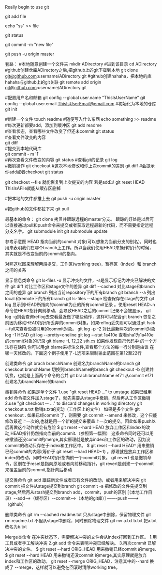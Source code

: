 Really begin to use git

git add file

echo "ss" >> file

git status 

git commit -m "new file"

git push -u origin master

套路：
#本地随意创建一个文件夹
mkdir  ADirectory
#进到该目录
cd ADirectory
#github创建仓库ADirectory之后,把github上的git下载到本地
git clone  git@github.com:username/ADirectory.git
#github创建hahaha，把本地的库hahaha与github上的git关联
git remote add origin git@github.com:username/ADirectory.git

#配置用户名和邮箱
git config --global user.name "ThisIsUserName"
git config --global user.email ThisIsUserEmail@email.com 
#初始化为本地的仓库 
git init

#新建一个文件
touch readme 
#随便写入什么东西
echo something >> readme
#每次更新都要add，添加到缓冲区
git add readme       
#查看状态，查看哪些文件改变了但还未commit
git status       
#查看文件改变的内容      
git diff           
#提交到本地代码库       
git commit - m '1'     
#再次查看文件改变的内容
git status
#查看git的记录
git log                     
#撤销操作
git checkout
#这次本地修改和你上次commit的差别
git diff
#会提示你add或者checkout
git status 

git checkout --file 就能恢复到上次提交的内容
若是add过 
git reset HEAD ThisIsAFile就能从缓存区删掉

#把本地的文件都推上去
git push -u origin master

#把github的文件都拉下来
git pull


最基本的命令：
git clone 拷贝并跟踪远程的master分支。
跟踪的好处是以后可以直接通过pull和push命令来提交或者获取远程最新的代码，而不需要指定远程分支名字。
git submodule init
git submodule update

参考示意图
HEAD 指向当前的commit 对象(可以想象为当前分支的别名)，同时也用来表明我们在哪个branch上工作。所以当我们使用HEAD来操作指针的时候，其实就是不改变当前的commit的指向。

对照这张图来理解两段提交，工作区(working tree)，暂存区（index）和 branch之间的关系

显示信息类命令 
git ls-files -u 显示冲突的文件，-s是显示标记为冲突已解决的文件
git diff 对比工作区和stage文件的差异 
git diff --cached 对比stage和branch之间的差异
git branch 列出当前repository下的所有branch 
git branch --a 列出local 和remote下的所有branch
git ls-files --stage 检查保存在stage的文件
git log 显示到HEAD所指向的commit为止的所有commit记录 。使用reset HEAD~n 命令使HEAD指针向前移动，会导致HEAD之后的commit记录不会被显示。
git log -g则会查询reflog去查看最近做了哪些动作，这样可以配合git branch 恢复之前因为移动HEAD指针所丢弃的commit对象。如果reflog丢失则可以通过git fsck --full来查看没被引用的commit对象。 
git log -p -2 对比最新两次的commit对象 
log -1 HEAD
git log --pretty=oneline
git log --stat 1a410e 查看sha1为1a410e的commit对象的记录
git blame -L 12,22 sth.cs 如果你发现自己代码中 的一个方法存在缺陷,你可以用git blame来标注文件,查看那个方法的每一行分别是由谁 在哪一天修改的。下面这个例子使用了-L选项来限制输出范围在第12至22行

创建类命令 
git brach branchName 创建名为branchName的branch 
git checkout branchName 切换到branchName的branch 
git checkout -b 创建并切换，也就是上面两个命令的合并
git brach branchName ef71 从commit ef71创建名为branchName的branch

撤销类命令 
如果是单个文件 
1.use "git reset HEAD <file>..." to unstage 
如果已经用add 命令把文件加入stage了，就先需要从stage中撤销，然后再从工作区撤销 
2.use "git checkout -- <file>..." to discard changes in working directory
git checkout a.txt 撤销a.txt的变动（工作区上的文件） 
如果是多个文件 
git chenkout .
如果已经commit 了，则需要 
git commit --amend 来修改，这个只能修改最近上一次的,也就是用一个新的提交来覆盖上一次的提交。因此如果push以后再做这个动作就会有危险
$ git reset --hard HEAD 放弃工作区和index的改动,HEAD指针仍然指向当前的commit.（参照第一幅图）
这条命令同时还可以用来撤销还没commit的merge,其实原理就是放弃index和工作区的改动，因为没commit的改动只存在于index和工作区中。
$ git reset --hard HEAD^ 用来撤销已经commit的内容(等价于 git reset --hard HEAD~1) 。原理就是放弃工作区和index的改动，同时HEAD指针指向前一个commit对象。
git revert 也是撤销命令，区别在于reset是指向原地或者向前移动指针，git revert是创建一个commit来覆盖当前的commit,指针向后移动

提交类命令 
git add 跟踪新文件或者已有文件的改动，或者用来解决冲突
git commit 把文件从stage提交到branch
git commit -a 把修改的文件先提交到stage,然后再从stash提交到branch
add，commit，push的区别 
[（本地工作目录）--add-->（缓存区）--commit-->（本地的git库）] ——-push———>（github）

删除类命令 
git rm --cached readme.txt 只从stage中删除，保留物理文件
git rm readme.txt 不但从stage中删除，同时删除物理文件
git mv a.txt b.txt 把a.txt改名为b.txt

Merge类命令
在冲突状态下，需要解决冲突的文件会从index打回到工作区。
1.用工具或者手工解决冲突 
2.git add 命令来表明冲突已经解决。 
3.再次commit 已解决冲突的文件。
$ git reset --hard ORIG_HEAD 用来撤销已经commit 的merge. 
$ git reset --hard HEAD 用来撤销还没commit 的merge,其实原理就是放弃index和工作区的改动。
git reset --merge ORIG_HEAD，注意其中的--hard 换成了 --merge，这样就可以避免在回滚时清除working tree。



